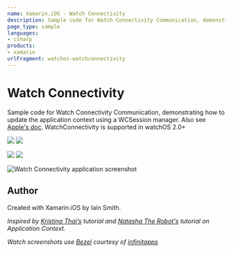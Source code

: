 ```yaml
---
name: Xamarin.iOS - Watch Connectivity
description: Sample code for Watch Connectivity Communication, demonstrating how to update the application context using a WCSession manager. Also see [Apple's...
page_type: sample
languages:
- csharp
products:
- xamarin
urlFragment: watchos-watchconnectivity
---
```

# Watch Connectivity  

Sample code for Watch Connectivity Communication, demonstrating how to update the application context using a WCSession manager. Also see [Apple's doc]. WatchConnectivity is supported in watchOS 2.0+

![](Screenshots/phoneNoCommand_small.png) ![](Screenshots/watchNoCommand_small.png) 

![](Screenshots/phoneCommand_small.png) ![](Screenshots/watchCommand_small.png)

![Watch Connectivity   application screenshot](Screenshots/phoneCommand.png "Watch Connectivity   application screenshot")

## Author

Created with Xamarin.iOS by Iain Smith.

*Inspired by [Kristina Thai’s] tutorial and [Natasha The Robot's] tutorial on Application Context.*  

*Watch screenshots use [Bezel] courtesy of [infinitapps]*  

[Bezel]:http://infinitapps.com/bezel/
[infinitapps]:http://infinitapps.com/

[Kristina Thai’s]:http://kristina.io/watchos-2-tutorial-using-application-context-to-transfer-data-watch-connectivity-2/
[Natasha The Robot's]:https://www.natashatherobot.com/watchconnectivity-application-context/
[Apple's doc]:https://developer.apple.com/reference/watchconnectivity
